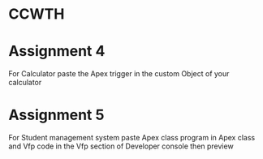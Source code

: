 # CCWTH

# Assignment 4
For Calculator paste the Apex trigger in the custom Object of your calculator 

# Assignment 5
For Student management system paste Apex class program in Apex class and Vfp code in the Vfp section of Developer console then preview  
